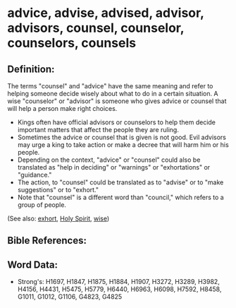 # advice, advise, advised, advisor, advisors, counsel, counselor, counselors, counsels #

## Definition: ##

The terms "counsel" and "advice" have the same meaning and refer to helping someone decide wisely about what to do in a certain situation. A wise "counselor" or "advisor" is someone who gives advice or counsel that will help a person make right choices.

* Kings often have official advisors or counselors to help them decide important matters that affect the people they are ruling.
* Sometimes the advice or counsel that is given is not good. Evil advisors may urge a king to take action or make a decree that will harm him or his people.
* Depending on the context, "advice" or "counsel"  could also be translated as "help in deciding" or "warnings" or "exhortations" or "guidance."
* The action, to "counsel" could be translated as to "advise" or to "make suggestions" or to "exhort."
* Note that "counsel" is a different word than "council," which refers to a group of people.

(See also: [exhort](../kt/exhort.md), [Holy Spirit](../kt/holyspirit.md), [wise](../kt/wise.md))

## Bible References: ##

## Word Data: ##

* Strong's: H1697, H1847, H1875, H1884, H1907, H3272, H3289, H3982, H4156, H4431, H5475, H5779, H6440, H6963, H6098, H7592, H8458, G1011, G1012, G1106, G4823, G4825
